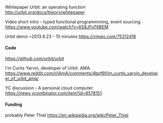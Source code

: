 
Whitepaper Urbit: an operating function
http://urbit.org/docs/theory/whitepaper

Video short intro - typed functional programmming, event sourcing  
https://www.youtube.com/watch?v=6S8JFoT6BEM

Urbit demo ~2013.9.23 - 10 minutes
https://vimeo.com/75312418




#### Code
https://github.com/urbit/urbit

I'm Curtis Yarvin, developer of Urbit. AMA.
https://www.reddit.com/r/IAmA/comments/4bxf6f/im_curtis_yarvin_developer_of_urbit_ama/

YC discussion - A personal cloud computer
https://news.ycombinator.com/item?id=8578151

#### Funding

probably Peter Thiel
https://en.wikipedia.org/wiki/Peter_Thiel


